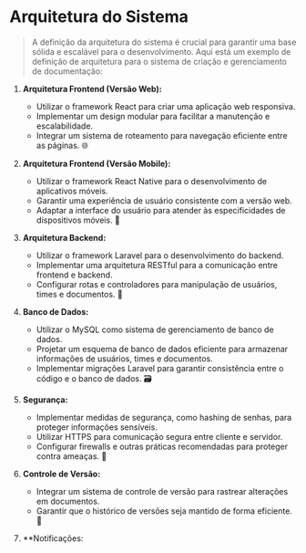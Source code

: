 # Arquitetura do Sistema

> A definição da arquitetura do sistema é crucial para garantir uma base sólida e escalável para o desenvolvimento. Aqui está um exemplo de definição de arquitetura para o sistema de criação e gerenciamento de documentação:

1. **Arquitetura Frontend (Versão Web):**
    - Utilizar o framework React para criar uma aplicação web responsiva.
    - Implementar um design modular para facilitar a manutenção e escalabilidade.
    - Integrar um sistema de roteamento para navegação eficiente entre as páginas. 🌐

2. **Arquitetura Frontend (Versão Mobile):**
    - Utilizar o framework React Native para o desenvolvimento de aplicativos móveis.
    - Garantir uma experiência de usuário consistente com a versão web.
    - Adaptar a interface do usuário para atender às especificidades de dispositivos móveis. 📱

3. **Arquitetura Backend:**
    - Utilizar o framework Laravel para o desenvolvimento do backend.
    - Implementar uma arquitetura RESTful para a comunicação entre frontend e backend.
    - Configurar rotas e controladores para manipulação de usuários, times e documentos. 🚀

4. **Banco de Dados:**
    - Utilizar o MySQL como sistema de gerenciamento de banco de dados.
    - Projetar um esquema de banco de dados eficiente para armazenar informações de usuários, times e documentos.
    - Implementar migrações Laravel para garantir consistência entre o código e o banco de dados. 🗃️

5. **Segurança:**
    - Implementar medidas de segurança, como hashing de senhas, para proteger informações sensíveis.
    - Utilizar HTTPS para comunicação segura entre cliente e servidor.
    - Configurar firewalls e outras práticas recomendadas para proteger contra ameaças. 🔐

6. **Controle de Versão:**
    - Integrar um sistema de controle de versão para rastrear alterações em documentos.
    - Garantir que o histórico de versões seja mantido de forma eficiente. 🔄

7. **Notificações:
